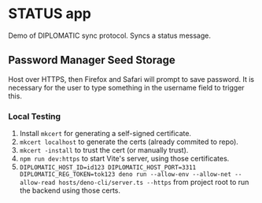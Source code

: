 # STATUS app

Demo of DIPLOMATIC sync protocol. Syncs a status message.

## Password Manager Seed Storage

Host over HTTPS, then Firefox and Safari will prompt to save password. It is necessary for the user to type something in the username field to trigger this.

### Local Testing

1. Install `mkcert` for generating a self-signed certificate.
1. `mkcert localhost` to generate the certs (already commited to repo).
1. `mkcert -install` to trust the cert (or manually trust).
1. `npm run dev:https` to start Vite's server, using those certificates.
1. `DIPLOMATIC_HOST_ID=id123 DIPLOMATIC_HOST_PORT=3311 DIPLOMATIC_REG_TOKEN=tok123 deno run --allow-env --allow-net --allow-read hosts/deno-cli/server.ts --https` from project root to run the backend using those certs.
